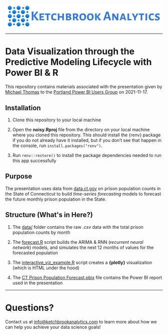 ![](www/ka_logo.jpg)

<hr>

# Data Visualization through the Predictive Modeling Lifecycle with Power BI & R

This repository contains materials associated with the presentation given by [Michael Thomas](https://www.linkedin.com/in/michaeljthomas2/) to the [Portland Power BI Users Group](https://www.meetup.com/Portland-Power-BI-User-Group/events/278259627/) on 2021-11-17.

## Installation

1. Clone this repository to your local machine

2. Open the **noisy.Rproj** file from the directory on your local machine where you cloned this repository. This should install the {renv} package if you do not already have it installed, but if you don’t see that happen in the console, run `install.packages("renv")`.

3. Run `renv::restore()` to install the package dependencies needed to run this app successfully

## Purpose

The presentation uses data from [data.ct.gov](https://data.ct.gov) on prison population counts in the State of Connecticut to build *time-series forecasting* models to forecast the future monthly prison population in the State.

## Structure (What's in Here?)

1. The [data/](data) folder contains the raw *.csv* data with the total prison population counts by month

2. The [forecast.R](forecast.R) script builds the ARIMA & RNN (*recurrent neural network*) models, and simulates the next 12 months of values for the forecasted population 

3. The [interactive_viz_example.R](interactive_viz_example.R) script creates a **{plotly}** visualization (which is HTML under the hood)

4. The [CT Prison Population Forecast.pbix](CT%20Prison%20Population%20Forecast.pbix) file contains the Power BI report used in the presentation

*** 

# Questions?

Contact us at [info@ketchbrookanalytics.com](mailto:info@ketchbrookanalytics.com) to learn more about how we can help you achieve your data science goals!
